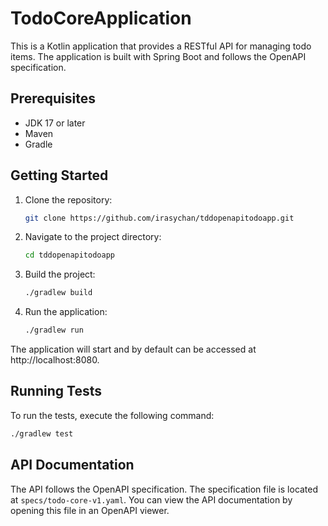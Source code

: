 # TodoCoreApplication

This is a Kotlin application that provides a RESTful API for managing todo items. 
The application is built with Spring Boot and follows the OpenAPI specification.

## Prerequisites

- JDK 17 or later
- Maven
- Gradle

## Getting Started

1. Clone the repository:
    ```bash
    git clone https://github.com/irasychan/tddopenapitodoapp.git
    ```
2. Navigate to the project directory:
    ```bash
    cd tddopenapitodoapp
    ```
3. Build the project:
    ```bash
    ./gradlew build
    ```
4. Run the application:
    ```bash
    ./gradlew run
    ```

The application will start and by default can be accessed at http://localhost:8080.

## Running Tests

To run the tests, execute the following command:
```bash
./gradlew test
```

## API Documentation

The API follows the OpenAPI specification. The specification file is located at `specs/todo-core-v1.yaml`. You can view the API documentation by opening this file in an OpenAPI viewer.
